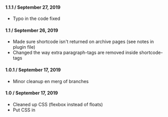 #### 1.1.1 / September 27, 2019
* Typo in the code fixed

#### 1.1 / September 26, 2019
* Made sure shortcode isn't returned on archive pages (see notes in plugin file)
* Changed the way extra paragraph-tags are removed inside shortcode-tags

#### 1.0.1 / September 17, 2019
* Minor cleanup en merg of branches

#### 1.0 / September 17, 2019
* Cleaned up CSS (flexbox instead of floats)
* Put CSS in <style>-tags in page
* Removed unnecessary checks
* Removed ob_start() and put it all into nice strings
* Removed extra paragraph-tags surrounding shortcode-tags
* Changed description to be clearer on usage

#### 0.4.1 / June 8, 2019
* Waarschuwing toegevoegd: geen wijzigingen maken op mk24.nl, alleen op Github

#### 0.4 / June 8, 2019
* Added changelog

#### 0.3 / June 8, 2019
* Move to Github

#### 0.2 / March 15, 2019
* Little clean up for new site

#### 0.1
* Initial release
